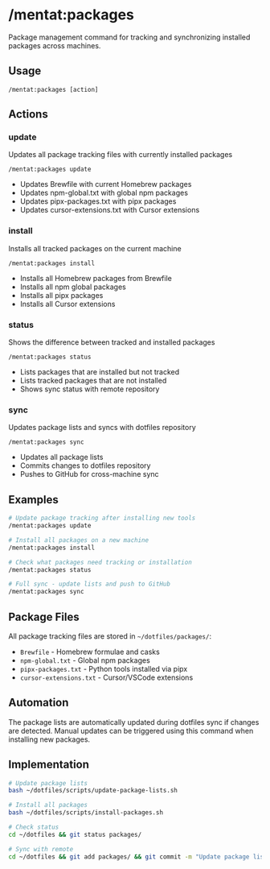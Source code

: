 # /mentat:packages

Package management command for tracking and synchronizing installed packages across machines.

## Usage
```
/mentat:packages [action]
```

## Actions

### update
Updates all package tracking files with currently installed packages
```
/mentat:packages update
```
- Updates Brewfile with current Homebrew packages
- Updates npm-global.txt with global npm packages
- Updates pipx-packages.txt with pipx packages
- Updates cursor-extensions.txt with Cursor extensions

### install
Installs all tracked packages on the current machine
```
/mentat:packages install
```
- Installs all Homebrew packages from Brewfile
- Installs all npm global packages
- Installs all pipx packages
- Installs all Cursor extensions

### status
Shows the difference between tracked and installed packages
```
/mentat:packages status
```
- Lists packages that are installed but not tracked
- Lists tracked packages that are not installed
- Shows sync status with remote repository

### sync
Updates package lists and syncs with dotfiles repository
```
/mentat:packages sync
```
- Updates all package lists
- Commits changes to dotfiles repository
- Pushes to GitHub for cross-machine sync

## Examples

```bash
# Update package tracking after installing new tools
/mentat:packages update

# Install all packages on a new machine
/mentat:packages install

# Check what packages need tracking or installation
/mentat:packages status

# Full sync - update lists and push to GitHub
/mentat:packages sync
```

## Package Files

All package tracking files are stored in `~/dotfiles/packages/`:
- `Brewfile` - Homebrew formulae and casks
- `npm-global.txt` - Global npm packages
- `pipx-packages.txt` - Python tools installed via pipx
- `cursor-extensions.txt` - Cursor/VSCode extensions

## Automation

The package lists are automatically updated during dotfiles sync if changes are detected. Manual updates can be triggered using this command when installing new packages.

## Implementation

```bash
# Update package lists
bash ~/dotfiles/scripts/update-package-lists.sh

# Install all packages
bash ~/dotfiles/scripts/install-packages.sh

# Check status
cd ~/dotfiles && git status packages/

# Sync with remote
cd ~/dotfiles && git add packages/ && git commit -m "Update package lists" && git push
```